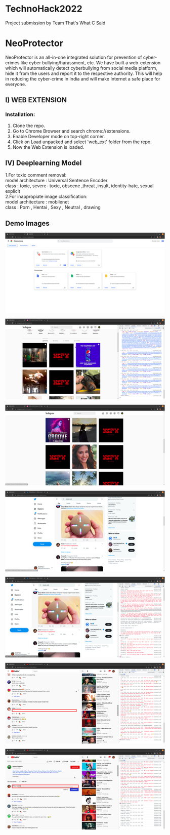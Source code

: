 # TechnoHack2022
Project submission by Team That's What C Said
# NeoProtector
NeoProtector is an all-in-one integrated solution for prevention of cyber-crimes like cyber bullying/harassment, etc. We have built a web-extension which will automatically detect cyberbullying from social media platform, hide it from the users and report it to the respective authority. This will help in reducing the cyber-crime in India and will make Internet a safe place for everyone.

## I) WEB EXTENSION

### Installation:
1. Clone the repo.
2. Go to Chrome Browser and search chrome://extensions.
3. Enable Developer mode on top-right corner.
4. Click on Load unpacked and select 'web_ext' folder from the repo.
5. Now the Web Extension is loaded.

## IV) Deeplearning Model
1.For toxic comment removal:\
model architecture : Universal Sentence Encoder\
class : toxic, severe- toxic, obscene ,threat ,insult, identity-hate, sexual explicit\
2.For inappropiate image classification:\
model architecture : mobilenet\
class : Porn , Hentai , Sexy , Neutral , drawing

## Demo Images
![Pic 1](pics/extension.png)

![Pic 2](pics/instagram1.png)

![Pic 3](pics/instagram2.png)

![Pic 4](pics/twitter1.png)
  
![Pic 5](pics/twitter2.png)

![Pic 6](pics/youtube1.png)

![Pic 7](pics/youtube2.png)

